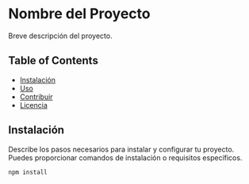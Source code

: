 # Nombre del Proyecto

Breve descripción del proyecto.

## Table of Contents
- [Instalación](#instalación)
- [Uso](#uso)
- [Contribuir](#contribuir)
- [Licencia](#licencia)

## Instalación
Describe los pasos necesarios para instalar y configurar tu proyecto. Puedes proporcionar comandos de instalación o requisitos específicos.

```bash
npm install
